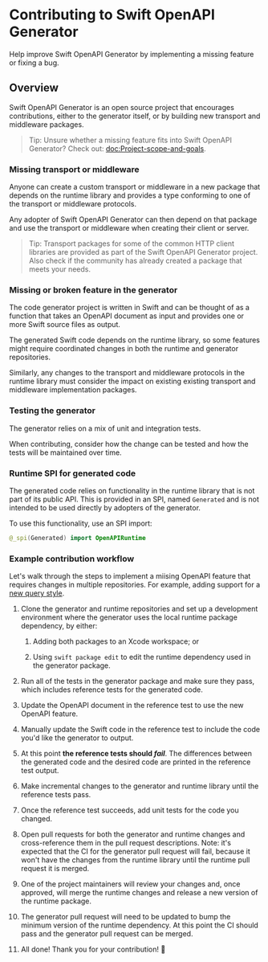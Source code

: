 # Contributing to Swift OpenAPI Generator

Help improve Swift OpenAPI Generator by implementing a missing feature or fixing a bug.

## Overview

Swift OpenAPI Generator is an open source project that encourages contributions, either to the generator itself, or by building new transport and middleware packages.

> Tip: Unsure whether a missing feature fits into Swift OpenAPI Generator? Check out: <doc:Project-scope-and-goals>.

### Missing transport or middleware

Anyone can create a custom transport or middleware in a new package that depends on the runtime library and provides a type conforming to one of the transport or middleware protocols.

Any adopter of Swift OpenAPI Generator can then depend on that package and use the transport or middleware when creating their client or server.

> Tip: Transport packages for some of the common HTTP client libraries are provided as part of the Swift OpenAPI Generator project. Also check if the community has already created a package that meets your needs.

### Missing or broken feature in the generator

The code generator project is written in Swift and can be thought of as a function that takes an OpenAPI document as input and provides one or more Swift source files as output.

The generated Swift code depends on the runtime library, so some features might require coordinated changes in both the runtime and generator repositories.

Similarly, any changes to the transport and middleware protocols in the runtime library must consider the impact on existing existing transport and middleware implementation packages.

### Testing the generator

The generator relies on a mix of unit and integration tests.

When contributing, consider how the change can be tested and how the tests will be maintained over time.

### Runtime SPI for generated code

The generated code relies on functionality in the runtime library that is not part of its public API. This is provided in an SPI, named `Generated` and is not intended to be used directly by adopters of the generator.

To use this functionality, use an SPI import:

```swift
@_spi(Generated) import OpenAPIRuntime
```

### Example contribution workflow

Let's walk through the steps to implement a miising OpenAPI feature that requires changes in multiple repositories. For example, adding support for a [new query style][0].

1. Clone the generator and runtime repositories and set up a development environment where the generator uses the local runtime package dependency, by either:

    1. Adding both packages to an Xcode workspace; or

    2. Using `swift package edit` to edit the runtime dependency used in the generator package.

2. Run all of the tests in the generator package and make sure they pass, which includes reference tests for the generated code.

3. Update the OpenAPI document in the reference test to use the new OpenAPI feature.

4. Manually update the Swift code in the reference test to include the code you'd like the generator to output.

5. At this point **the reference tests should _fail_**. The differences between the generated code and the desired code are printed in the reference test output.

6. Make incremental changes to the generator and runtime library until the reference tests pass.

7. Once the reference test succeeds, add unit tests for the code you changed.

8. Open pull requests for both the generator and runtime changes and cross-reference them in the pull request descriptions. Note: it's expected that the CI for the generator pull request will fail, because it won't have the changes from the runtime library until the runtime pull request it is merged.

9. One of the project maintainers will review your changes and, once approved, will merge the runtime changes and release a new version of the runtime package.

10. The generator pull request will need to be updated to bump the minimum version of the runtime dependency. At this point the CI should pass and the generator pull request can be merged.

11. All done! Thank you for your contribution! 🙏

[0]: https://github.com/OAI/OpenAPI-Specification/blob/main/versions/3.0.3.md#fixed-fields-10

